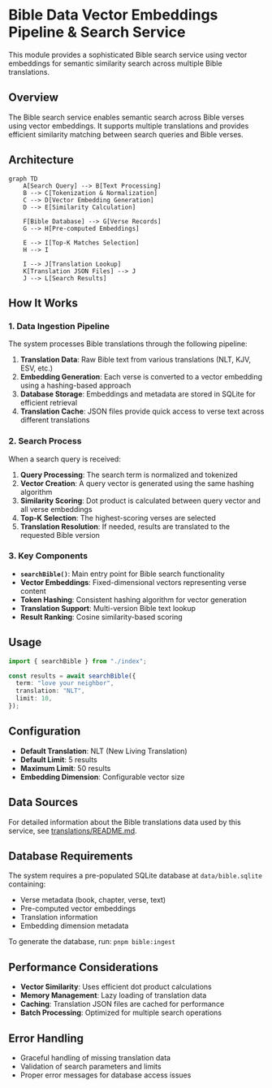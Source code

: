 # Bible Data Vector Embeddings Pipeline & Search Service

This module provides a sophisticated Bible search service using vector embeddings for semantic similarity search across multiple Bible translations.

## Overview

The Bible search service enables semantic search across Bible verses using vector embeddings. It supports multiple translations and provides efficient similarity matching between search queries and Bible verses.

## Architecture

```mermaid
graph TD
    A[Search Query] --> B[Text Processing]
    B --> C[Tokenization & Normalization]
    C --> D[Vector Embedding Generation]
    D --> E[Similarity Calculation]

    F[Bible Database] --> G[Verse Records]
    G --> H[Pre-computed Embeddings]

    E --> I[Top-K Matches Selection]
    H --> I

    I --> J[Translation Lookup]
    K[Translation JSON Files] --> J
    J --> L[Search Results]
```

## How It Works

### 1. Data Ingestion Pipeline

The system processes Bible translations through the following pipeline:

1. **Translation Data**: Raw Bible text from various translations (NLT, KJV, ESV, etc.)
2. **Embedding Generation**: Each verse is converted to a vector embedding using a hashing-based approach
3. **Database Storage**: Embeddings and metadata are stored in SQLite for efficient retrieval
4. **Translation Cache**: JSON files provide quick access to verse text across different translations

### 2. Search Process

When a search query is received:

1. **Query Processing**: The search term is normalized and tokenized
2. **Vector Creation**: A query vector is generated using the same hashing algorithm
3. **Similarity Scoring**: Dot product is calculated between query vector and all verse embeddings
4. **Top-K Selection**: The highest-scoring verses are selected
5. **Translation Resolution**: If needed, results are translated to the requested Bible version

### 3. Key Components

- **`searchBible()`**: Main entry point for Bible search functionality
- **Vector Embeddings**: Fixed-dimensional vectors representing verse content
- **Token Hashing**: Consistent hashing algorithm for vector generation
- **Translation Support**: Multi-version Bible text lookup
- **Result Ranking**: Cosine similarity-based scoring

## Usage

```typescript
import { searchBible } from "./index";

const results = await searchBible({
  term: "love your neighbor",
  translation: "NLT",
  limit: 10,
});
```

## Configuration

- **Default Translation**: NLT (New Living Translation)
- **Default Limit**: 5 results
- **Maximum Limit**: 50 results
- **Embedding Dimension**: Configurable vector size

## Data Sources

For detailed information about the Bible translations data used by this service, see [translations/README.md](./translations/README.md).

## Database Requirements

The system requires a pre-populated SQLite database at `data/bible.sqlite` containing:

- Verse metadata (book, chapter, verse, text)
- Pre-computed vector embeddings
- Translation information
- Embedding dimension metadata

To generate the database, run: `pnpm bible:ingest`

## Performance Considerations

- **Vector Similarity**: Uses efficient dot product calculations
- **Memory Management**: Lazy loading of translation data
- **Caching**: Translation JSON files are cached for performance
- **Batch Processing**: Optimized for multiple search operations

## Error Handling

- Graceful handling of missing translation data
- Validation of search parameters and limits
- Proper error messages for database access issues
